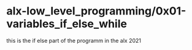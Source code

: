 # alx-low_level_programming/0x01-variables_if_else_while
this is the if else part of the programm in the alx 2021